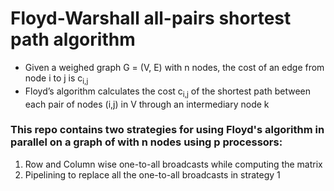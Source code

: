# Floyd-Warshall all-pairs shortest path algorithm

- Given a weighed graph G = (V, E) with n nodes, the cost of an edge from node i to j is c<sub>i,j</sub>
- Floyd’s algorithm calculates the cost c<sub>i,j</sub> of the shortest path between each pair of nodes (i,j) in V through an intermediary node k

### This repo contains two strategies for using Floyd's algorithm in parallel on a graph of with n nodes using p processors:

1.  Row and Column wise one-to-all broadcasts while computing the matrix
2.  Pipelining to replace all the one-to-all broadcasts in strategy 1

